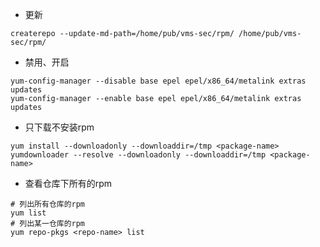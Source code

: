 *	更新
```shell
createrepo --update-md-path=/home/pub/vms-sec/rpm/ /home/pub/vms-sec/rpm/
```
*	禁用、开启
```shell
yum-config-manager --disable base epel epel/x86_64/metalink extras updates
yum-config-manager --enable base epel epel/x86_64/metalink extras updates
```

*	只下载不安装rpm
```shell
yum install --downloadonly --downloaddir=/tmp <package-name>
yumdownloader --resolve --downloadonly --downloaddir=/tmp <package-name>
```

- 查看仓库下所有的rpm

```shell
# 列出所有仓库的rpm
yum list
# 列出某一仓库的rpm
yum repo-pkgs <repo-name> list
```

